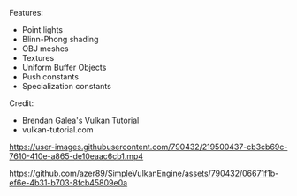 Features:
* Point lights
* Blinn-Phong shading
* OBJ meshes
* Textures
* Uniform Buffer Objects
* Push constants
* Specialization constants

Credit:
* Brendan Galea's Vulkan Tutorial
* vulkan-tutorial.com 


https://user-images.githubusercontent.com/790432/219500437-cb3cb69c-7610-410e-a865-de10eaac6cb1.mp4




https://github.com/azer89/SimpleVulkanEngine/assets/790432/06671f1b-ef6e-4b31-b703-8fcb45809e0a


